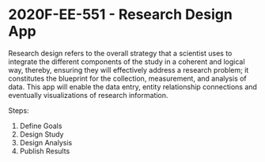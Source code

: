 # 2020F-EE-551 - Research Design App
Research design refers to the overall strategy that a scientist uses to integrate the different components of the study in a coherent and logical way, thereby, ensuring they will effectively address a research problem; it constitutes the blueprint for the collection, measurement, and analysis of data. This app will enable the data entry, entity relationship connections and eventually visualizations of research information.

Steps:
1. Define Goals
2. Design Study
3. Design Analysis
4. Publish Results
